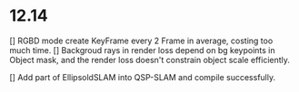 
# 12.14
[] RGBD mode create KeyFrame every 2 Frame in average, costing too much time.
[] Backgroud rays in render loss depend on bg keypoints in Object mask, and the render loss doesn't constrain object scale efficiently.

[] Add part of EllipsoldSLAM into QSP-SLAM and compile successfully.